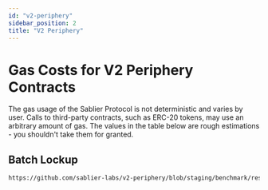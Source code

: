 ```yaml
---
id: "v2-periphery"
sidebar_position: 2
title: "V2 Periphery"
---
```


# Gas Costs for V2 Periphery Contracts

The gas usage of the Sablier Protocol is not deterministic and varies by user. Calls to third-party contracts, such as
ERC-20 tokens, may use an arbitrary amount of gas. The values in the table below are rough estimations - you shouldn't
take them for granted.

## Batch Lockup

```md reference title=""
https://github.com/sablier-labs/v2-periphery/blob/staging/benchmark/results/SablierV2BatchLockup.md
```
